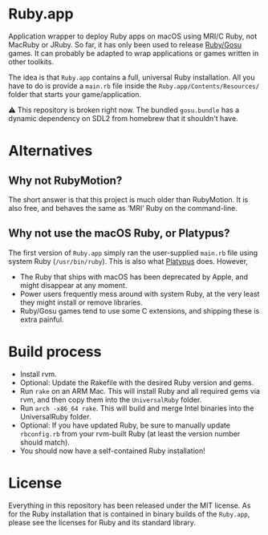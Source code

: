 # Ruby.app

Application wrapper to deploy Ruby apps on macOS using MRI/C Ruby, not MacRuby or JRuby.
So far, it has only been used to release [Ruby/Gosu](https://github.com/gosu/gosu) games.
It can probably be adapted to wrap applications or games written in other toolkits.

The idea is that `Ruby.app` contains a full, universal Ruby installation.
All you have to do is provide a `main.rb` file inside the `Ruby.app/Contents/Resources/` folder that starts your game/application.

⚠️ This repository is broken right now. The bundled `gosu.bundle` has a dynamic dependency on SDL2 from homebrew that it shouldn't have.

# Alternatives

## Why not RubyMotion?

The short answer is that this project is much older than RubyMotion.
It is also free, and behaves the same as ‘MRI’ Ruby on the command-line.

## Why not use the macOS Ruby, or Platypus?

The first version of `Ruby.app` simply ran the user-supplied `main.rb` file using system Ruby (`/usr/bin/ruby`).
This is also what [Platypus](http://sveinbjorn.org/platypus) does. However,

* The Ruby that ships with macOS has been deprecated by Apple, and might disappear at any moment.
* Power users frequently mess around with system Ruby, at the very least they might install or remove libraries.
* Ruby/Gosu games tend to use some C extensions, and shipping these is extra painful.

# Build process

* Install rvm.
* Optional: Update the Rakefile with the desired Ruby version and gems.
* Run `rake` on an ARM Mac. This will install Ruby and all required gems via rvm, and then copy them into the `UniversalRuby` folder.
* Run `arch -x86_64 rake`. This will build and merge Intel binaries into the UniversalRuby folder.
* Optional: If you have updated Ruby, be sure to manually update `rbconfig.rb` from your rvm-built Ruby (at least the version number should match).
* You should now have a self-contained Ruby installation!

# License

Everything in this repository has been released under the MIT license.
As for the Ruby installation that is contained in binary builds of the `Ruby.app`, please see the licenses for Ruby and its standard library.
